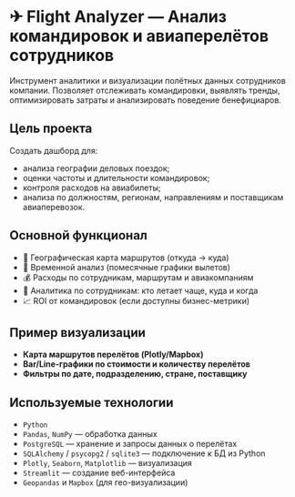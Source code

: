 # ✈ Flight Analyzer — Анализ командировок и авиаперелётов сотрудников

Инструмент аналитики и визуализации полётных данных сотрудников компании. Позволяет отслеживать командировки, выявлять тренды, оптимизировать затраты и анализировать поведение бенефициаров.

##  Цель проекта

Создать дашборд для:
- анализа географии деловых поездок;
- оценки частоты и длительности командировок;
- контроля расходов на авиабилеты;
- анализа по должностям, регионам, направлениям и поставщикам авиаперевозок.


##  Основной функционал

- 📍 Географическая карта маршрутов (откуда → куда)
- 📅 Временной анализ (помесячные графики вылетов)
- 💰 Расходы по сотрудникам, маршрутам и авиакомпаниям
- 👤 Аналитика по сотрудникам: кто летает чаще, куда и когда
- 📈 ROI от командировок (если доступны бизнес-метрики)

## Пример визуализации

- **Карта маршрутов перелётов (Plotly/Mapbox)**
- **Bar/Line-графики по стоимости и количеству перелётов**
- **Фильтры по дате, подразделению, стране, поставщику**

##  Используемые технологии

- `Python `
- `Pandas`, `NumPy` — обработка данных
- `PostgreSQL`  — хранение и запросы данных о перелётах
- `SQLAlchemy` / `psycopg2` / `sqlite3` — подключение к БД из Python
- `Plotly`, `Seaborn`, `Matplotlib` — визуализация
- `Streamlit` — создание веб-интерфейса
- `Geopandas` и `Mapbox` (для гео-визуализации)


